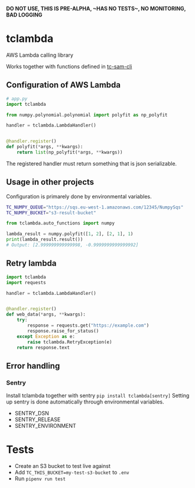 **DO NOT USE, THIS IS PRE-ALPHA, ~HAS NO TESTS~, NO MONITORING, BAD LOGGING**

# tclambda
AWS Lambda calling library

Works together with functions defined in [tc-sam-cli](https://pypi.org/project/tc-sam-cli/)

## Configuration of AWS Lambda

```python
# app.py
import tclambda

from numpy.polynomial.polynomial import polyfit as np_polyfit

handler = tclambda.LambdaHandler()


@handler.register()
def polyfit(*args, **kwargs):
    return list(np_polyfit(*args, **kwargs))
```

The registered handler must return something that is json serializable.


## Usage in other projects

Configuration is primarely done by environmental variables.

```sh
TC_NUMPY_QUEUE="https://sqs.eu-west-1.amazonaws.com/12345/NumpySqs"
TC_NUMPY_BUCKET="s3-result-bucket"
```

```python
from tclambda.auto_functions import numpy

lambda_result = numpy.polyfit([1, 2], [2, 1], 1)
print(lambda_result.result())
# Output: [2.999999999999998, -0.9999999999999992]
```


## Retry lambda

```python
import tclambda
import requests

handler = tclambda.LambdaHandler()


@handler.register()
def web_data(*args, **kwargs):
    try:
        response = requests.get("https://example.com")
        response.raise_for_status()
    except Exception as e:
        raise tclambda.RetryException(e)
    return response.text
```

## Error handling

### Sentry

Install tclambda together with sentry `pip install tclambda[sentry]`
Setting up sentry is done automatically through environmental variables.

- SENTRY_DSN
- SENTRY_RELEASE
- SENTRY_ENVIRONMENT


# Tests

- Create an S3 bucket to test live against
- Add `TC_THIS_BUCKET=my-test-s3-bucket` to `.env`
- Run `pipenv run test`
